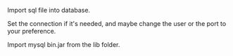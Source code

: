 Import sql file into database.

Set the connection if it's needed, and maybe change the user or the port to your preference.

Import mysql bin.jar from the lib folder.
